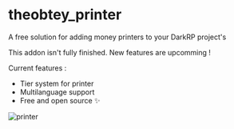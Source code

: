 # theobtey_printer
A free solution for adding money printers to your DarkRP project's

This addon isn't fully finished. New features are upcomming !

Current features :
- Tier system for printer
- Multilanguage support
- Free and open source ✨

![printer](https://i.imgur.com/4mPVsGk.png)
